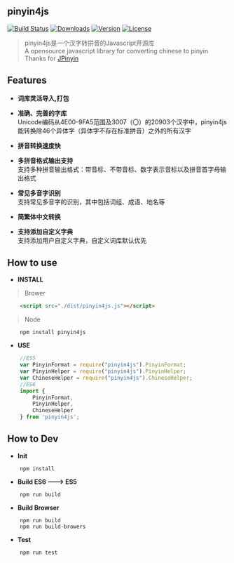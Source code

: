 ## pinyin4js
<a href="https://circleci.com/gh/superbiger/pinyin4js/master"><img src="https://img.shields.io/circleci/project/superbiger/pinyin4js/master.svg" alt="Build Status"></a>
<a href="https://www.npmjs.com/package/pinyin4js"><img src="https://img.shields.io/npm/dt/pinyin4js.svg" alt="Downloads"></a>
<a href="https://www.npmjs.com/package/pinyin4js"><img src="https://img.shields.io/npm/v/pinyin4js.svg" alt="Version"></a>
<a href="https://www.npmjs.com/package/pinyin4js"><img src="https://img.shields.io/npm/l/pinyin4js.svg" alt="License"></a>
> pinyin4js是一个汉字转拼音的Javascript开源库  
> A opensource javascript library for converting chinese to pinyin  
Thanks for [JPinyin](https://github.com/stuxuhai/jpinyin)  

## Features

* **词库灵活导入,打包**   
 
* **准确、完善的字库**  
Unicode编码从4E00-9FA5范围及3007（〇）的20903个汉字中，pinyin4js能转换除46个异体字（异体字不存在标准拼音）之外的所有汉字  

* **拼音转换速度快**  

* **多拼音格式输出支持**  
支持多种拼音输出格式：带音标、不带音标、数字表示音标以及拼音首字母输出格式  

* **常见多音字识别**  
支持常见多音字的识别，其中包括词组、成语、地名等  

* **简繁体中文转换**  

* **支持添加自定义字典**  
支持添加用户自定义字典，自定义词库默认优先

## How to use

* **INSTALL**
> Brower
```html
    <script src="./dist/pinyin4js.js"></script>
```
> Node
```
    npm install pinyin4js
```

* **USE**
```javascript
    //ES5
    var PinyinFormat = require("pinyin4js").PinyinFormat;
    var PinyinHelper = require("pinyin4js").PinyinHelper;
    var ChineseHelper = require("pinyin4js").ChineseHelper;
    //ES6
    import {
        PinyinFormat,
        PinyinHelper,
        ChineseHelper
    } from 'pinyin4js';
```
## How to Dev

* **Init**
```
    npm install
```
* **Build ES6 ---> ES5**
```
    npm run build
```
* **Build Browser**
```
    npm run build
    npm run build-browers
```
* **Test**
```
    npm run test
```
